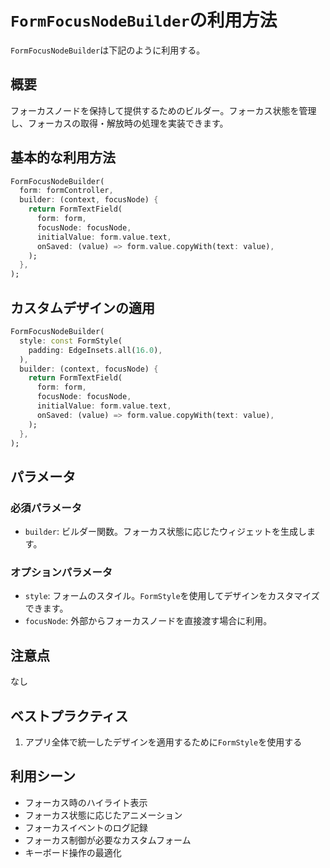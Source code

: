 # `FormFocusNodeBuilder`の利用方法

`FormFocusNodeBuilder`は下記のように利用する。

## 概要

フォーカスノードを保持して提供するためのビルダー。フォーカス状態を管理し、フォーカスの取得・解放時の処理を実装できます。

## 基本的な利用方法

```dart
FormFocusNodeBuilder(
  form: formController,
  builder: (context, focusNode) {
    return FormTextField(
      form: form,
      focusNode: focusNode,
      initialValue: form.value.text,
      onSaved: (value) => form.value.copyWith(text: value),
    );
  },
);
```

## カスタムデザインの適用

```dart
FormFocusNodeBuilder(
  style: const FormStyle(
    padding: EdgeInsets.all(16.0),
  ),
  builder: (context, focusNode) {
    return FormTextField(
      form: form,
      focusNode: focusNode,
      initialValue: form.value.text,
      onSaved: (value) => form.value.copyWith(text: value),
    );
  },
);
```

## パラメータ

### 必須パラメータ
- `builder`: ビルダー関数。フォーカス状態に応じたウィジェットを生成します。

### オプションパラメータ
- `style`: フォームのスタイル。`FormStyle`を使用してデザインをカスタマイズできます。
- `focusNode`: 外部からフォーカスノードを直接渡す場合に利用。

## 注意点
なし

## ベストプラクティス

1. アプリ全体で統一したデザインを適用するために`FormStyle`を使用する

## 利用シーン

- フォーカス時のハイライト表示
- フォーカス状態に応じたアニメーション
- フォーカスイベントのログ記録
- フォーカス制御が必要なカスタムフォーム
- キーボード操作の最適化
